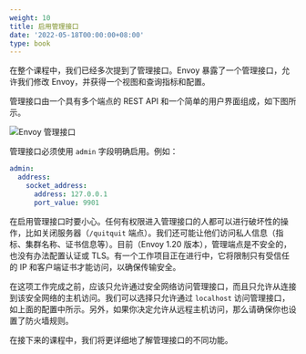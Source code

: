 ```yaml
---
weight: 10
title: 启用管理接口
date: '2022-05-18T00:00:00+08:00'
type: book
---
```


在整个课程中，我们已经多次提到了管理接口。Envoy 暴露了一个管理接口，允许我们修改 Envoy，并获得一个视图和查询指标和配置。

管理接口由一个具有多个端点的 REST API 和一个简单的用户界面组成，如下图所示。

![Envoy 管理接口](../../images/008i3skNly1gz9lz09aeqj30iq140q6r.jpg "Envoy 管理接口")

管理接口必须使用 `admin` 字段明确启用。例如：

```yaml
admin:
  address:
    socket_address:
      address: 127.0.0.1
      port_value: 9901
```

在启用管理接口时要小心。任何有权限进入管理接口的人都可以进行破坏性的操作，比如关闭服务器（`/quitquit` 端点）。我们还可能让他们访问私人信息（指标、集群名称、证书信息等）。目前（Envoy 1.20 版本），管理端点是不安全的，也没有办法配置认证或 TLS。有一个工作项目正在进行中，它将限制只有受信任的 IP 和客户端证书才能访问，以确保传输安全。

在这项工作完成之前，应该只允许通过安全网络访问管理接口，而且只允许从连接到该安全网络的主机访问。我们可以选择只允许通过 `localhost` 访问管理接口，如上面的配置中所示。另外，如果你决定允许从远程主机访问，那么请确保你也设置了防火墙规则。

在接下来的课程中，我们将更详细地了解管理接口的不同功能。